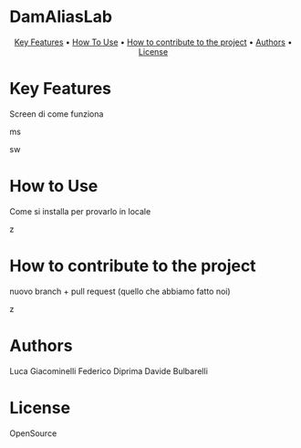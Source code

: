 # DamAliasLab
<p align="center">
  <a href="#key-features">Key Features</a> •
  <a href="#how-to-use">How To Use</a> •
  <a href="#how-to-contribute-to-the-project">How to contribute to the project</a> •
  <a href="#authors">Authors</a> •
  <a href="#license">License</a>
</p>

# Key Features
Screen di come funziona


ms





sw
# How to Use
Come si installa per provarlo in locale









z
# How to contribute to the project
nuovo branch + pull request (quello che abbiamo fatto noi)







z

# Authors
Luca Giacominelli
Federico Diprima
Davide Bulbarelli

# License
OpenSource
